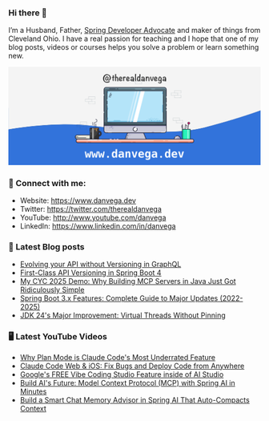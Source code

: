 ### Hi there 👋

I’m a Husband, Father, [Spring Developer Advocate](https://tanzu.vmware.com/developer/advocates/) and maker of things from Cleveland Ohio. I have a real passion for teaching and I hope that one of my blog posts, videos or courses helps you solve a problem or learn something new.

![Profile Header](./github_profile_header.png)

### 🤝 Connect with me:

- Website: https://www.danvega.dev
- Twitter: https://twitter.com/therealdanvega
- YouTube: http://www.youtube.com/danvega
- LinkedIn: https://www.linkedin.com/in/danvega

### 📝 Latest Blog posts

<!-- BLOG-POST-LIST:START -->
- [Evolving your API without Versioning in GraphQL](https://www.danvega.devhttps://www.danvega.dev/blog/2025/09/30/api-versioning-with-graphql)
- [First-Class API Versioning in Spring Boot 4](https://www.danvega.devhttps://www.danvega.dev/blog/2025/09/25/spring-boot-4-api-versioning)
- [My CYC 2025 Demo: Why Building MCP Servers in Java Just Got Ridiculously Simple](https://www.danvega.devhttps://www.danvega.dev/blog/2025/09/24/cyc-mcp-server-spring-ai)
- [Spring Boot 3.x Features: Complete Guide to Major Updates (2022-2025)](https://www.danvega.devhttps://www.danvega.dev/blog/2025/09/17/spring-boot-3-features)
- [JDK 24's Major Improvement: Virtual Threads Without Pinning](https://www.danvega.devhttps://www.danvega.dev/blog/2025/04/09/jdk-24-virtual-threads-without-pinning)<!-- BLOG-POST-LIST:END -->

### 🖥 Latest YouTube Videos

<!-- YOUTUBE:START -->
- [Why Plan Mode is Claude Code&#39;s Most Underrated Feature](https://www.youtube.com/watch?v=QlWyrYuEC84)
- [Claude Code Web &amp; iOS: Fix Bugs and Deploy Code from Anywhere](https://www.youtube.com/watch?v=piu3UK20lI8)
- [Google&#39;s FREE Vibe Coding Studio Feature inside of AI Studio](https://www.youtube.com/watch?v=11L34s72s6U)
- [Build AI&#39;s Future: Model Context Protocol &lpar;MCP&rpar; with Spring AI in Minutes](https://www.youtube.com/watch?v=MarSC2dFA9g)
- [Build a Smart Chat Memory Advisor in Spring AI That Auto-Compacts Context](https://www.youtube.com/watch?v=hyK20bn38lM)
<!-- YOUTUBE:END -->
